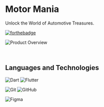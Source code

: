 # Motor Mania
Unlock the World of Automotive Treasures.

[![forthebadge](https://forthebadge.com/images/badges/made-with-flutter.svg)](https://flutter.dev/)

![Product Overview](https://github.com/bstawy/Motor-Mania/assets/99258115/6715523c-d276-4480-b1cf-62612aefae1d)

&nbsp;

## Languages and Technologies

![Dart](https://img.shields.io/badge/dart-%230175C2.svg?style=for-the-badge&logo=dart&logoColor=white)
![Flutter](https://img.shields.io/badge/Flutter-%2302569B.svg?style=for-the-badge&logo=Flutter&logoColor=white)

![Git](https://img.shields.io/badge/git-%23F05033.svg?style=for-the-badge&logo=git&logoColor=white)
![GitHub](https://img.shields.io/badge/github-%23121011.svg?style=for-the-badge&logo=github&logoColor=white)

![Figma](https://img.shields.io/badge/figma-%23F24E1E.svg?style=for-the-badge&logo=figma&logoColor=white)

&nbsp;

<!--
## 🛠️ Tech Stack:

&nbsp;

🧱 Clean architecture: Organized the code in a way that makes it easier to maintain and scale up.

&nbsp;

🔵 Bloc/Cubit: Managed the app's state efficiently, ensuring smooth performance.

&nbsp;

🏰 Hive database: Stored data locally to make the app's user experience seamless, even offline.

&nbsp;

📱 Flutter Screen Util: Designed the app's layout to adapt well to different screen sizes.

&nbsp;

✨ Shimmer widget: Added a nice touch to loading screens, making transitions smoother.

&nbsp;

🌈 Flutter flavors: Adapted the app for various environments seamlessly.

&nbsp;

🚀 CI/CD with Firebase App Distribution, Fastlane, and Github Actions: Streamlined the development process by automating workflows and deployments.

&nbsp;

## Here's a sneak peek at what it offers:

&nbsp;

🏠 Home: Discover Doctors' specialities and Recommended Doctors all in one place.

<img src="https://github.com/bstawy/DocDoc/assets/99258115/f7fb04f1-3d1f-4262-a49a-9993c4730a9e" width="300" />

&nbsp;

🗂️ Inbox: Message with your doctor without leave the app.

<img src="https://github.com/bstawy/DocDoc/assets/99258115/8bcc3bc0-3de9-43d1-b704-d7a1dfe3b57e" width="300" />

&nbsp;

🔍 Search: Easily find products or categories with a powerful search feature.

<img src="https://github.com/bstawy/DocDoc/assets/99258115/f324377b-7524-49c5-97c1-2a260ed9b05f" width="300" />

&nbsp;

💖 Appointments: Save your favorite products for later with ease.

<img src="https://github.com/bstawy/DocDoc/assets/99258115/f69736c4-c4ca-405b-a868-56f59e668648" width="300" />

&nbsp;

👤 Profile: Manage your account details and update your information hassle-free.

<img src="https://github.com/bstawy/DocDoc/assets/99258115/3b2c7cfd-a157-4801-a17b-182703edb053" width="300" />

&nbsp;

📶 Flutter Offline: Checked for network connectivity to handle offline scenarios gracefully.

&nbsp;

🔃 Currently working on integrate payment, search feature and profile screen
-->
